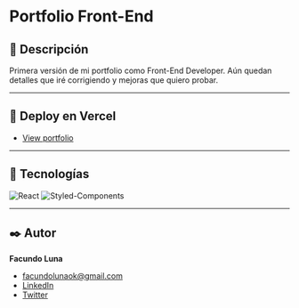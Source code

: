 # Portfolio Front-End

## 📑 Descripción

Primera versión de mi portfolio como Front-End Developer. Aún quedan detalles que iré corrigiendo y mejoras que quiero probar.

---

## 🚀 Deploy en Vercel

- [View portfolio](https://facundoluna.vercel.app/)

---

## 🔧 Tecnologías

![React](https://img.shields.io/badge/React-20232A?style=for-the-badge&logo=react&logoColor=61DAFB)
![Styled-Components](https://img.shields.io/badge/styled--components-DB7093?style=for-the-badge&logo=styled-components&logoColor=white)

---

## ✒️ Autor

**Facundo Luna**

- [facundolunaok@gmail.com](facundolunaok@gmail.com)
- [LinkedIn](https://www.linkedin.com/in/facundoluna/)
- [Twitter](https://twitter.com/FacuFrontend)
